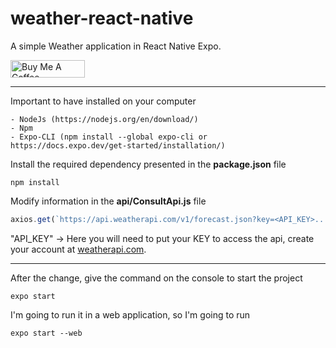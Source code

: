 # weather-react-native
A simple Weather application in React Native Expo.

<a href="https://www.buymeacoffee.com/cesinha" target="_blank"><img src="https://cdn.buymeacoffee.com/buttons/default-orange.png" alt="Buy Me A Coffee" height="28" width="119"></a>

---
Important to have installed on your computer
```
- NodeJs (https://nodejs.org/en/download/)
- Npm
- Expo-CLI (npm install --global expo-cli or https://docs.expo.dev/get-started/installation/)
```
Install the required dependency presented in the **package.json** file
```
npm install
```
Modify information in the **api/ConsultApi.js** file
```js
axios.get(`https://api.weatherapi.com/v1/forecast.json?key=<API_KEY>...`)
```
"API_KEY" -> Here you will need to put your KEY to access the api, create your account at [weatherapi.com](https://weatherapi.com).<br/>

---
After the change, give the command on the console to start the project
```
expo start
```
I'm going to run it in a web application, so I'm going to run
```
expo start --web
```

